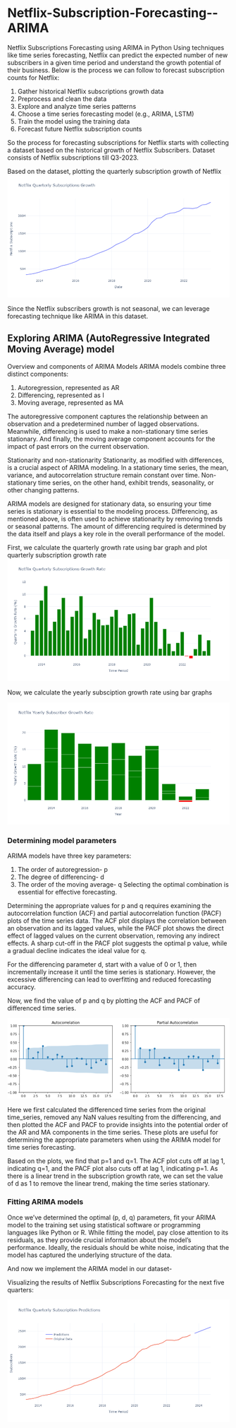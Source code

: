 # Netflix-Subscription-Forecasting--ARIMA
Netflix Subscriptions Forecasting using ARIMA in Python
Using techniques like time series forecasting, Netflix can predict the expected number of new subscribers in a given time period and understand the growth potential of their business. Below is the process we can follow to forecast subscription counts for Netflix:

1. Gather historical Netflix subscriptions growth data
2. Preprocess and clean the data
3. Explore and analyze time series patterns
4. Choose a time series forecasting model (e.g., ARIMA, LSTM)
5. Train the model using the training data
6. Forecast future Netflix subscription counts

So the process for forecasting subscriptions for Netflix starts with collecting a dataset based on the historical growth of Netflix Subscribers. Dataset consists of Netflix subscriptions till Q3-2023.

Based on the dataset, plotting the quarterly subscription growth of Netflix
![png](./Plot1.png)

Since the Netflix subscribers growth is not seasonal, we can leverage forecasting technique like ARIMA in this dataset.

## Exploring ARIMA (AutoRegressive Integrated Moving Average) model
Overview and components of ARIMA Models
ARIMA models combine three distinct components:

1. Autoregression, represented as AR
2. Differencing, represented as I
3. Moving average, represented as MA
   
The autoregressive component captures the relationship between an observation and a predetermined number of lagged observations. Meanwhile, differencing is used to make a non-stationary time series stationary. And finally, the moving average component accounts for the impact of past errors on the current observation.

Stationarity and non-stationarity
Stationarity, as modified with differences, is a crucial aspect of ARIMA modeling. In a stationary time series, the mean, variance, and autocorrelation structure remain constant over time. Non-stationary time series, on the other hand, exhibit trends, seasonality, or other changing patterns.

ARIMA models are designed for stationary data, so ensuring your time series is stationary is essential to the modeling process. Differencing, as mentioned above, is often used to achieve stationarity by removing trends or seasonal patterns. The amount of differencing required is determined by the data itself and plays a key role in the overall performance of the model.

First, we calculate the quarterly growth rate using bar graph and plot quarterly subscription growth rate
![png](./Plot2.png)

Now, we calculate the yearly subsciption growth rate using bar graphs

![png](./Plot3.png)

### Determining model parameters
ARIMA models have three key parameters: 
1. The order of autoregression- p
2. The degree of differencing- d
3. The order of the moving average- q
Selecting the optimal combination is essential for effective forecasting.

Determining the appropriate values for p and q requires examining the autocorrelation function (ACF) and partial autocorrelation function (PACF) plots of the time series data. The ACF plot displays the correlation between an observation and its lagged values, while the PACF plot shows the direct effect of lagged values on the current observation, removing any indirect effects. A sharp cut-off in the PACF plot suggests the optimal p value, while a gradual decline indicates the ideal value for q.

For the differencing parameter d, start with a value of 0 or 1, then incrementally increase it until the time series is stationary. However, the excessive differencing can lead to overfitting and reduced forecasting accuracy.

Now, we find the value of p and q by plotting the ACF and PACF of differenced time series.

![png](./Plot5.png)

Here we first calculated the differenced time series from the original time_series, removed any NaN values resulting from the differencing, and then plotted the ACF and PACF to provide insights into the potential order of the AR and MA components in the time series. These plots are useful for determining the appropriate parameters when using the ARIMA model for time series forecasting.

Based on the plots, we find that p=1 and q=1. The ACF plot cuts off at lag 1, indicating q=1, and the PACF plot also cuts off at lag 1, indicating p=1. As there is a linear trend in the subscription growth rate, we can set the value of d as 1 to remove the linear trend, making the time series stationary.

### Fitting ARIMA models
Once we’ve determined the optimal (p, d, q) parameters, fit your ARIMA model to the training set using statistical software or programming languages like Python or R. While fitting the model, pay close attention to its residuals, as they provide crucial information about the model’s performance. Ideally, the residuals should be white noise, indicating that the model has captured the underlying structure of the data.

And now we implement the ARIMA model in our dataset-

Visualizing the results of Netflix Subscriptions Forecasting for the next five quarters:

![png](./Plot4.png)
